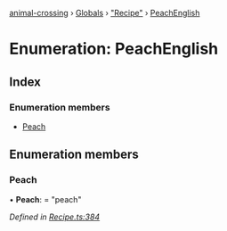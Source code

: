 [animal-crossing](../README.md) › [Globals](../globals.md) › ["Recipe"](../modules/_recipe_.md) › [PeachEnglish](_recipe_.peachenglish.md)

# Enumeration: PeachEnglish

## Index

### Enumeration members

* [Peach](_recipe_.peachenglish.md#peach)

## Enumeration members

###  Peach

• **Peach**: = "peach"

*Defined in [Recipe.ts:384](https://github.com/Norviah/animal-crossing/blob/738a792/module/types/Recipe.ts#L384)*
